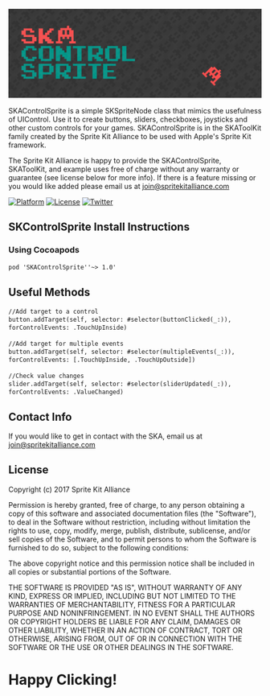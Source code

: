 ![Sprite Kit Alliance presents: SKAButton](Documentation/ska-control-banner.png)


SKAControlSprite is a simple SKSpriteNode class that mimics the usefulness of UIControl. Use it to create buttons, sliders, checkboxes, joysticks and other custom controls for your games. SKAControlSprite is in the SKAToolKit family created by the Sprite Kit Alliance to be used with Apple's Sprite Kit framework.  

The Sprite Kit Alliance is happy to provide the SKAControlSprite, SKAToolKit, and example uses free of charge without any warranty or guarantee (see license below for more info). If there is a feature missing or you would like added please email us at join@spritekitalliance.com

[![Platform](https://img.shields.io/cocoapods/p/SKAButton.svg)](http://cocoadocs.org/docsets/SKAButton)
[![License](https://img.shields.io/badge/license-MIT-blue.svg)](https://github.com/SpriteKitAlliance/SKAButton/blob/master/LICENSE)
[![Twitter](https://img.shields.io/badge/twitter-@SKADevs-55ACEE.svg)](http://twitter.com/SKADevs)

## SKControlSprite Install Instructions

### Using Cocoapods
```ogdl
pod 'SKAControlSprite''~> 1.0'
```

## Useful Methods
    //Add target to a control
    button.addTarget(self, selector: #selector(buttonClicked(_:)), forControlEvents: .TouchUpInside)
    
    //Add target for multiple events
    button.addTarget(self, selector: #selector(multipleEvents(_:)), forControlEvents: [.TouchUpInside, .TouchUpOutside])

    //Check value changes
    slider.addTarget(self, selector: #selector(sliderUpdated(_:)), forControlEvents: .ValueChanged)


        
## Contact Info
If you would like to get in contact with the SKA, email us at join@spritekitalliance.com
    
## License
Copyright (c) 2017 Sprite Kit Alliance

Permission is hereby granted, free of charge, to any person obtaining a copy of this software and associated documentation files (the "Software"), to deal in the Software without restriction, including without limitation the rights to use, copy, modify, merge, publish, distribute, sublicense, and/or sell copies of the Software, and to permit persons to whom the Software is furnished to do so, subject to the following conditions:

The above copyright notice and this permission notice shall be included in all copies or substantial portions of the Software.

THE SOFTWARE IS PROVIDED "AS IS", WITHOUT WARRANTY OF ANY KIND, EXPRESS OR IMPLIED, INCLUDING BUT NOT LIMITED TO THE WARRANTIES OF MERCHANTABILITY, FITNESS FOR A PARTICULAR PURPOSE AND NONINFRINGEMENT. IN NO EVENT SHALL THE AUTHORS OR COPYRIGHT HOLDERS BE LIABLE FOR ANY CLAIM, DAMAGES OR OTHER LIABILITY, WHETHER IN AN ACTION OF CONTRACT, TORT OR OTHERWISE, ARISING FROM, OUT OF OR IN CONNECTION WITH THE SOFTWARE OR THE USE OR OTHER DEALINGS IN THE SOFTWARE.

# Happy Clicking!

